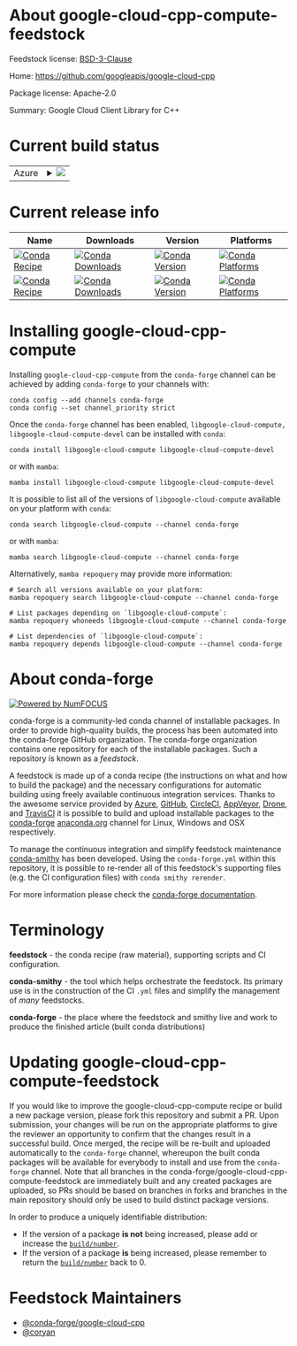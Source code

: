 About google-cloud-cpp-compute-feedstock
========================================

Feedstock license: [BSD-3-Clause](https://github.com/conda-forge/google-cloud-cpp-compute-feedstock/blob/main/LICENSE.txt)

Home: https://github.com/googleapis/google-cloud-cpp

Package license: Apache-2.0

Summary: Google Cloud Client Library for C++

Current build status
====================


<table>
    
  <tr>
    <td>Azure</td>
    <td>
      <details>
        <summary>
          <a href="https://dev.azure.com/conda-forge/feedstock-builds/_build/latest?definitionId=21487&branchName=main">
            <img src="https://dev.azure.com/conda-forge/feedstock-builds/_apis/build/status/google-cloud-cpp-compute-feedstock?branchName=main">
          </a>
        </summary>
        <table>
          <thead><tr><th>Variant</th><th>Status</th></tr></thead>
          <tbody><tr>
              <td>linux_64</td>
              <td>
                <a href="https://dev.azure.com/conda-forge/feedstock-builds/_build/latest?definitionId=21487&branchName=main">
                  <img src="https://dev.azure.com/conda-forge/feedstock-builds/_apis/build/status/google-cloud-cpp-compute-feedstock?branchName=main&jobName=linux&configuration=linux%20linux_64_" alt="variant">
                </a>
              </td>
            </tr><tr>
              <td>osx_64</td>
              <td>
                <a href="https://dev.azure.com/conda-forge/feedstock-builds/_build/latest?definitionId=21487&branchName=main">
                  <img src="https://dev.azure.com/conda-forge/feedstock-builds/_apis/build/status/google-cloud-cpp-compute-feedstock?branchName=main&jobName=osx&configuration=osx%20osx_64_" alt="variant">
                </a>
              </td>
            </tr><tr>
              <td>win_64</td>
              <td>
                <a href="https://dev.azure.com/conda-forge/feedstock-builds/_build/latest?definitionId=21487&branchName=main">
                  <img src="https://dev.azure.com/conda-forge/feedstock-builds/_apis/build/status/google-cloud-cpp-compute-feedstock?branchName=main&jobName=win&configuration=win%20win_64_" alt="variant">
                </a>
              </td>
            </tr>
          </tbody>
        </table>
      </details>
    </td>
  </tr>
</table>

Current release info
====================

| Name | Downloads | Version | Platforms |
| --- | --- | --- | --- |
| [![Conda Recipe](https://img.shields.io/badge/recipe-libgoogle--cloud--compute-green.svg)](https://anaconda.org/conda-forge/libgoogle-cloud-compute) | [![Conda Downloads](https://img.shields.io/conda/dn/conda-forge/libgoogle-cloud-compute.svg)](https://anaconda.org/conda-forge/libgoogle-cloud-compute) | [![Conda Version](https://img.shields.io/conda/vn/conda-forge/libgoogle-cloud-compute.svg)](https://anaconda.org/conda-forge/libgoogle-cloud-compute) | [![Conda Platforms](https://img.shields.io/conda/pn/conda-forge/libgoogle-cloud-compute.svg)](https://anaconda.org/conda-forge/libgoogle-cloud-compute) |
| [![Conda Recipe](https://img.shields.io/badge/recipe-libgoogle--cloud--compute--devel-green.svg)](https://anaconda.org/conda-forge/libgoogle-cloud-compute-devel) | [![Conda Downloads](https://img.shields.io/conda/dn/conda-forge/libgoogle-cloud-compute-devel.svg)](https://anaconda.org/conda-forge/libgoogle-cloud-compute-devel) | [![Conda Version](https://img.shields.io/conda/vn/conda-forge/libgoogle-cloud-compute-devel.svg)](https://anaconda.org/conda-forge/libgoogle-cloud-compute-devel) | [![Conda Platforms](https://img.shields.io/conda/pn/conda-forge/libgoogle-cloud-compute-devel.svg)](https://anaconda.org/conda-forge/libgoogle-cloud-compute-devel) |

Installing google-cloud-cpp-compute
===================================

Installing `google-cloud-cpp-compute` from the `conda-forge` channel can be achieved by adding `conda-forge` to your channels with:

```
conda config --add channels conda-forge
conda config --set channel_priority strict
```

Once the `conda-forge` channel has been enabled, `libgoogle-cloud-compute, libgoogle-cloud-compute-devel` can be installed with `conda`:

```
conda install libgoogle-cloud-compute libgoogle-cloud-compute-devel
```

or with `mamba`:

```
mamba install libgoogle-cloud-compute libgoogle-cloud-compute-devel
```

It is possible to list all of the versions of `libgoogle-cloud-compute` available on your platform with `conda`:

```
conda search libgoogle-cloud-compute --channel conda-forge
```

or with `mamba`:

```
mamba search libgoogle-cloud-compute --channel conda-forge
```

Alternatively, `mamba repoquery` may provide more information:

```
# Search all versions available on your platform:
mamba repoquery search libgoogle-cloud-compute --channel conda-forge

# List packages depending on `libgoogle-cloud-compute`:
mamba repoquery whoneeds libgoogle-cloud-compute --channel conda-forge

# List dependencies of `libgoogle-cloud-compute`:
mamba repoquery depends libgoogle-cloud-compute --channel conda-forge
```


About conda-forge
=================

[![Powered by
NumFOCUS](https://img.shields.io/badge/powered%20by-NumFOCUS-orange.svg?style=flat&colorA=E1523D&colorB=007D8A)](https://numfocus.org)

conda-forge is a community-led conda channel of installable packages.
In order to provide high-quality builds, the process has been automated into the
conda-forge GitHub organization. The conda-forge organization contains one repository
for each of the installable packages. Such a repository is known as a *feedstock*.

A feedstock is made up of a conda recipe (the instructions on what and how to build
the package) and the necessary configurations for automatic building using freely
available continuous integration services. Thanks to the awesome service provided by
[Azure](https://azure.microsoft.com/en-us/services/devops/), [GitHub](https://github.com/),
[CircleCI](https://circleci.com/), [AppVeyor](https://www.appveyor.com/),
[Drone](https://cloud.drone.io/welcome), and [TravisCI](https://travis-ci.com/)
it is possible to build and upload installable packages to the
[conda-forge](https://anaconda.org/conda-forge) [anaconda.org](https://anaconda.org/)
channel for Linux, Windows and OSX respectively.

To manage the continuous integration and simplify feedstock maintenance
[conda-smithy](https://github.com/conda-forge/conda-smithy) has been developed.
Using the ``conda-forge.yml`` within this repository, it is possible to re-render all of
this feedstock's supporting files (e.g. the CI configuration files) with ``conda smithy rerender``.

For more information please check the [conda-forge documentation](https://conda-forge.org/docs/).

Terminology
===========

**feedstock** - the conda recipe (raw material), supporting scripts and CI configuration.

**conda-smithy** - the tool which helps orchestrate the feedstock.
                   Its primary use is in the construction of the CI ``.yml`` files
                   and simplify the management of *many* feedstocks.

**conda-forge** - the place where the feedstock and smithy live and work to
                  produce the finished article (built conda distributions)


Updating google-cloud-cpp-compute-feedstock
===========================================

If you would like to improve the google-cloud-cpp-compute recipe or build a new
package version, please fork this repository and submit a PR. Upon submission,
your changes will be run on the appropriate platforms to give the reviewer an
opportunity to confirm that the changes result in a successful build. Once
merged, the recipe will be re-built and uploaded automatically to the
`conda-forge` channel, whereupon the built conda packages will be available for
everybody to install and use from the `conda-forge` channel.
Note that all branches in the conda-forge/google-cloud-cpp-compute-feedstock are
immediately built and any created packages are uploaded, so PRs should be based
on branches in forks and branches in the main repository should only be used to
build distinct package versions.

In order to produce a uniquely identifiable distribution:
 * If the version of a package **is not** being increased, please add or increase
   the [``build/number``](https://docs.conda.io/projects/conda-build/en/latest/resources/define-metadata.html#build-number-and-string).
 * If the version of a package **is** being increased, please remember to return
   the [``build/number``](https://docs.conda.io/projects/conda-build/en/latest/resources/define-metadata.html#build-number-and-string)
   back to 0.

Feedstock Maintainers
=====================

* [@conda-forge/google-cloud-cpp](https://github.com/conda-forge/google-cloud-cpp/)
* [@coryan](https://github.com/coryan/)


